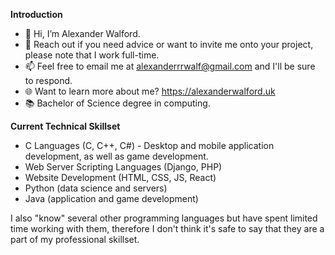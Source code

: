 **Introduction**
- 👋 Hi, I’m Alexander Walford.
- 👥 Reach out if you need advice or want to invite me onto your project, please note that I work full-time.
- 📫 Feel free to email me at alexanderrrwalf@gmail.com and I'll be sure to respond. 
- 🌐 Want to learn more about me? https://alexanderwalford.uk
- 📚 Bachelor of Science degree in computing.

**Current Technical Skillset**
- C Languages (C, C++, C#) - Desktop and mobile application development, as well as game development. 
- Web Server Scripting Languages (Django, PHP)
- Website Development (HTML, CSS, JS, React)
- Python (data science and servers)
- Java (application and game development)

I also "know" several other programming languages but have spent limited time working with them, therefore I don't think it's safe to say that they are a part of my professional skillset. 
